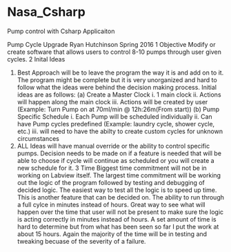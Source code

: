 # Nasa_Csharp
Pump control with Csharp Applicaiton 

Pump Cycle Upgrade
Ryan Hutchinson
Spring 2016
1 Objective
Modify or create software that allows users to control 8-10 pumps through user given cycles.
2 Inital Ideas
1. Best Approach will be to leave the program the way it is and add on to it. The program might be
complete but it is very unorganized and hard to follow what the ideas were behind the decision making
process. Initial ideas are as follows:
(a) Create a Master Clock
i. 1 main clock
ii. Actions will happen along the main clock
iii. Actions will be created by user (Example: Turn Pump on at 70ml/min @ 12h:26m(From
start))
(b) Pump Specific Schedule
i. Each Pump will be scheduled individually
ii. Can have Pump cycles predefined (Example: laundry cycle, shower cycle, etc.)
iii. will need to have the abilty to create custom cycles for unknown circumstances
2. ALL Ideas will have manual override or the ability to control specific pumps. Decision needs to be
made on if a feature is needed that will be able to choose if cycle will continue as scheduled or you
will create a new schedule for it.
3 Time
Biggest time commitment will not be in working on Labview itself. The largest time commitment will be
working out the logic of the program followed by testing and debugging of decided logic. The easiest way to
test all the logic is to speed up time. This is another feature that can be decided on. The ability to run through
a full cylce in minutes instead of hours. Great way to see what will happen over the time that user will not be
present to make sure the logic is acting correctly in minutes instead of hours. A set amount of time is hard
to determine but from what has been seen so far I put the work at about 15 hours. Again the majority of the
time will be in testing and tweaking becuase of the severity of a failure.
